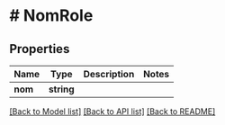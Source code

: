 # # NomRole

## Properties

Name | Type | Description | Notes
------------ | ------------- | ------------- | -------------
**nom** | **string** |  |

[[Back to Model list]](../../README.md#models) [[Back to API list]](../../README.md#endpoints) [[Back to README]](../../README.md)
